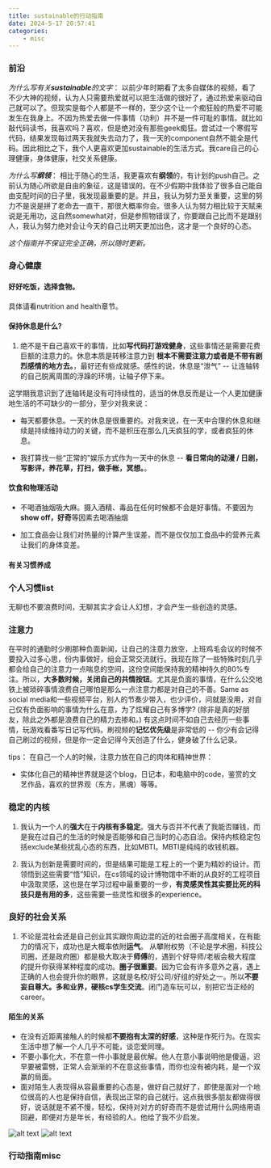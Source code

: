 ```yaml
---
title: sustainable的行动指南
date: 2024-5-17 20:57:41
categories:
    - misc 
---
```


### 前沿

*为什么写有关**sustainable**的文字*： 
以前少年时期看了太多自媒体的视频，看了不少大神的视频，认为人只需要热爱就可以把生活做的很好了，通过热爱来驱动自己就可以了。但现实是每个人都是不一样的，至少这个让一个痴狂般的热爱不可能发生在我身上。不因为热爱去做一件事情（功利）并不是一件可耻的事情。就比如敲代码读书，我喜欢吗？喜欢，但是绝对没有那些geek痴狂。尝试过一个寒假写代码，结果发现每过两天我就失去动力了，我一天的component自然不能全是代码。因此相比之下，我个人更喜欢更加sustainable的生活方式。我care自己的心理健康，身体健康，社交关系健康。

*为什么写**纲领***： 
相比于随心的生活，我更喜欢有**纲领**的，有计划的push自己。之前认为随心所欲是自由的象征，这是错误的。在不少假期中我体验了很多自己能自由支配时间的日子里，我发现最重要的是。并且，我认为努力至关重要，这里的努力不是说是拼了老命去一直干，那很大概率你会。很多人认为努力相比较于天赋来说是无用功，这自然somewhat对，但是参照物错误了，你要跟自己比而不是跟别人，我认为努力绝对会让今天的自己比明天更加出色，这才是一个良好的心态。

*这个指南并不保证完全正确，所以随时更新。*

### 身心健康

#### 好好吃饭，选择食物。
具体请看nutrition and health章节。

#### 保持**休息是什么?** 
1. 绝不是干自己喜欢干的事情，比如**写代码打游戏健身**，这些事情还是需要花费巨额的注意力的。休息本质是转移注意力到 **根本不需要注意力或者是不带有剧烈感情的地方去。**，最好还有些成就感。感性的说，休息是“泄气” -- 让连轴转的自己脱离周围的浮躁的环境，让轴子停下来。

这学期我意识到了连轴转是没有可持续性的，适当的休息反而是让一个人更加健康地生活的不可缺少的一部分，至少对我来说：

- 每天都要休息。一天的休息是很重要的。对我来说，在一天中合理的休息和继续是持续维持动力的关键，而不是积压在那么几天疯狂的学，或者疯狂的休息。

- 我打算找一些“正常的”娱乐方式作为一天中的休息 -- **看日常向的动漫 / 日剧，写影评，养花草，打扫，做手帐，冥想。**。

#### 饮食和物理活动
* 不喝酒抽烟吸大麻。摄入酒精、毒品在任何时候都不会是好事情。不要因为**show off，好奇**等因素去喝酒抽烟

* 加工食品会让我们对热量的计算产生误差，而不是仅仅加工食品中的营养元素让我们的身体变差。

#### 有关习惯养成

### 个人习惯list
无聊也不要浪费时间，无聊其实才会让人幻想，才会产生一些创造的灵感。

### **注意力**

在平时的通勤时少刷那种负面新闻，让自己的注意力放空，上班鸡毛会议的时候不要投入过多心思，份内事做好，组会正常交流就行。我现在除了一些特殊时刻几乎都会给自己的注意力一点喘息的空间，这份空间能保持我的精神持久的80%专注。所以，**大多数时候，关闭自己的共情按钮**。尤其是负面的事情，在什么公交地铁上被琐碎事情浪费自己哪怕是那么一点注意力都是对自己的不善。Same as social media和一些视频平台，别人的节奏少带入，也少评价，问就是没用，对自己仅有负面影响的事情为什么在意，为了炫耀自己有多博学? (除非是真的好朋友，除此之外都是浪费自己的精力去掺和。) 有这点时间不如自己去经历一些事情，玩游戏看番写日记写代码。刷视频的**记忆优先级**是非常低的 -- 你少有会记得自己刷过的视频，但是你一定会记得今天创造了什么，健身破了什么记录。

tips：
在自己一个人的时候，注意力放在自己的肉体和精神世界：
  * 实体化自己的精神世界就是这个blog，日记本，和电脑中的code，鉴赏的文艺作品，喜欢的世界观（东方，黑魂）等等。

### **稳定的内核**

1. 我认为一个人的**强大**在于**内核有多稳定**。强大与否并不代表了我能否赚钱，而是我在过自己的生活的时候是否能够和自己当时的心态自洽。保持内核稳定包括exclude某些扰乱心态的东西，比如MBTI。MBTI是纯纯的收钱机器。

2. 我认为创新是需要时间的，但是结果可能是工程上的一个更为精妙的设计。而领悟到这些需要“悟”知识，在cs领域的设计博物馆中不断的从良好的工程项目中汲取灵感，这也是在学习过程中最重要的一步，**有灵感灵性其实要比死的科技只是有用的多**，这些需要一些灵性和很多的experience。

### **良好的社会关系**
1. 不论是混社会还是自己创业其实跟你周边混的近的社会圈子高度相关，在有能力的情况下，成功也是大概率依附**运气**。 从攀附权势（不论是学术圈，科技公司圈，还是政府圈）都是极大取决于**师傅**的，遇到个好导师/老板会极大程度的提升你获得某种程度的成功。**圈子很重要**。因为它会有许多意外之喜，遇上正确的人也会提升你的眼界，这就是名校/好公司/好组的好处之一。所以**不要妄自尊大。多和业界，硬核cs学生交流**。闭门造车玩可以，别把它当正经的career。

#### **陌生的关系**
* 在没有近距离接触人的时候都**不要抱有太深的好感**，这种是作死行为。在现实生活中想了解一个人几乎不可能，谈恋爱同理。
* 不要小事化大，不在意一件小事就是最优解。他人在意小事说明他是傻逼，迟早要被雷劈，正常人会渐渐的不在意这些事情，而你也没有被内耗，是一个双赢的局面。
* 面对陌生人表现得从容最重要的心态是，做好自己就好了，即使是面对一个地位很高的人也是保持自信，表现出正常的自己就行。这点我很多朋友都做得很好，说话就是不紧不慢，轻松，保持对对方的好奇而不是尝试用什么网络用语回避，即便对方是年长，有经验的人。他给了我不少启发。

![alt text](./地球online中的超良性资产/image.png) 
![alt text](./地球online中的超良性资产/image-1.png)

### 行动指南misc

